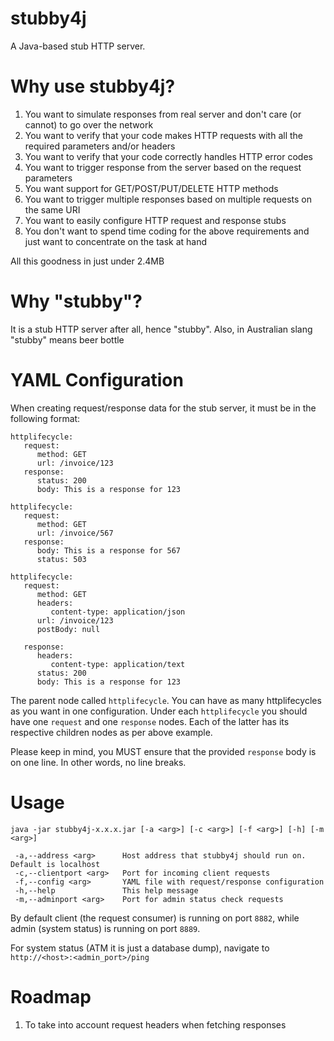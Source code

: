 stubby4j
========
A Java-based stub HTTP server.

Why use stubby4j?
=================
1. You want to simulate responses from real server and don't care (or cannot) to go over the network
2. You want to verify that your code makes HTTP requests with all the required parameters and/or headers
3. You want to verify that your code correctly handles HTTP error codes
4. You want to trigger response from the server based on the request parameters
5. You want support for GET/POST/PUT/DELETE HTTP methods
6. You want to trigger multiple responses based on multiple requests on the same URI
7. You want to easily configure HTTP request and response stubs
8. You don't want to spend time coding for the above requirements and just want to concentrate on the task at hand

All this goodness in just under 2.4MB

Why "stubby"?
=============
It is a stub HTTP server after all, hence "stubby". Also, in Australian slang "stubby" means beer bottle

YAML Configuration
==================
When creating request/response data for the stub server, it must be in the following format:

```
httplifecycle:
   request:
      method: GET
      url: /invoice/123
   response:
      status: 200
      body: This is a response for 123

httplifecycle:
   request:
      method: GET
      url: /invoice/567
   response:
      body: This is a response for 567
      status: 503

httplifecycle:
   request:
      method: GET
      headers:
         content-type: application/json
      url: /invoice/123
      postBody: null

   response:
      headers:
         content-type: application/text
      status: 200
      body: This is a response for 123
```
The parent node called `httplifecycle`. You can have as many httplifecycles as you want in one configuration.
Under each `httplifecycle` you should have one `request` and one `response` nodes. Each of the latter has its
respective children nodes as per above example. 

Please keep in mind, you MUST ensure that the provided `response` body is on one line. In other words, no line
breaks.

Usage
=====
```
java -jar stubby4j-x.x.x.jar [-a <arg>] [-c <arg>] [-f <arg>] [-h] [-m <arg>]

 -a,--address <arg>      Host address that stubby4j should run on. Default is localhost
 -c,--clientport <arg>   Port for incoming client requests
 -f,--config <arg>       YAML file with request/response configuration
 -h,--help               This help message
 -m,--adminport <arg>    Port for admin status check requests
```

By default client (the request consumer) is running on port `8882`, while admin (system status) is running on port `8889`.

For system status (ATM it is just a database dump), navigate to `http://<host>:<admin_port>/ping`

Roadmap
=======
1. To take into account request headers when fetching responses